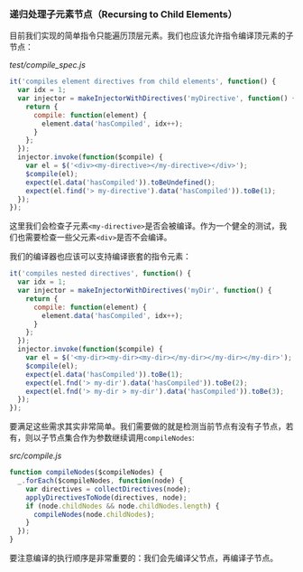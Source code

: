 ### 递归处理子元素节点（Recursing to Child Elements）

目前我们实现的简单指令只能遍历顶层元素。我们也应该允许指令编译顶元素的子节点：

_test/compile_spec.js_

```js
it('compiles element directives from child elements', function() {
  var idx = 1;
  var injector = makeInjectorWithDirectives('myDirective', function() {
    return {
      compile: function(element) {
        element.data('hasCompiled', idx++);
      }
    };
  });
  injector.invoke(function($compile) {
    var el = $('<div><my-directive></my-directive></div>');
    $compile(el);
    expect(el.data('hasCompiled')).toBeUndefined();
    expect(el.find('> my-directive').data('hasCompiled')).toBe(1);
  });
});
```

这里我们会检查子元素`<my-directive>`是否会被编译。作为一个健全的测试，我们也需要检查一些父元素`<div>`是否不会编译。

我们的编译器也应该可以支持编译嵌套的指令元素：

```js
it('compiles nested directives', function() {
  var idx = 1;
  var injector = makeInjectorWithDirectives('myDir', function() {
    return {
      compile: function(element) {
        element.data('hasCompiled', idx++);
      }
    };
  });
  injector.invoke(function($compile) {
    var el = $('<my-dir><my-dir><my-dir></my-dir></my-dir></my-dir>');
    $compile(el);
    expect(el.data('hasCompiled')).toBe(1);
    expect(el.fnd('> my-dir').data('hasCompiled')).toBe(2);
    expect(el.fnd('> my-dir > my-dir').data('hasCompiled')).toBe(3);
  });
});
```

要满足这些需求其实非常简单。我们需要做的就是检测当前节点有没有子节点，若有，则以子节点集合作为参数继续调用`compileNodes`:

_src/compile.js_

```js
function compileNodes($compileNodes) {
  _.forEach($compileNodes, function(node) {
    var directives = collectDirectives(node);
    applyDirectivesToNode(directives, node);
    if (node.childNodes && node.childNodes.length) {
      compileNodes(node.childNodes);
    }
  });
}
```

要注意编译的执行顺序是非常重要的：我们会先编译父节点，再编译子节点。